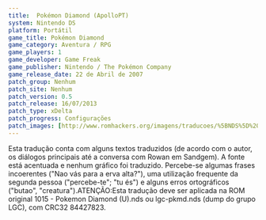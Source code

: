 ```yaml
---
title:  Pokémon Diamond (ApolloPT)
system: Nintendo DS
platform: Portátil
game_title: Pokémon Diamond
game_category: Aventura / RPG
game_players: 1
game_developer: Game Freak
game_publisher: Nintendo / The Pokémon Company
game_release_date: 22 de Abril de 2007
patch_group: Nenhum
patch_site: Nenhum
patch_version: 0.5
patch_release: 16/07/2013
patch_type: xDelta
patch_progress: Configurações
patch_images: [http://www.romhackers.org/imagens/traducoes/%5BNDS%5D%20Pokemon%20Diamond%20-%20ApolloPT%20-%201.PNG,http://www.romhackers.org/imagens/traducoes/%5BNDS%5D%20Pokemon%20Diamond%20-%20ApolloPT%20-%202.PNG,http://www.romhackers.org/imagens/traducoes/%5BNDS%5D%20Pokemon%20Diamond%20-%20ApolloPT%20-%203.PNG]
---
```

Esta tradução conta com alguns textos traduzidos (de acordo com o autor, os diálogos principais até a conversa com Rowan em Sandgem). A fonte está acentuada e nenhum gráfico foi traduzido. Percebe-se algumas frases incoerentes ("Nao vás para a erva alta?"), uma utilização frequente da segunda pessoa ("percebe-te"; "tu és") e alguns erros ortográficos ("butao", "creatura").ATENÇÃO:Esta tradução deve ser aplicada na ROM original 1015 - Pokemon Diamond (U).nds ou lgc-pkmd.nds (dump do grupo LGC), com CRC32 84427823.